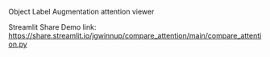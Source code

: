 Object Label Augmentation attention viewer

Streamlit Share Demo link:
https://share.streamlit.io/jgwinnup/compare_attention/main/compare_attention.py
